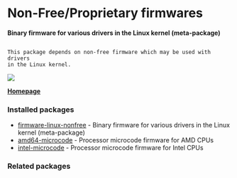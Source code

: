 # Non-Free/Proprietary firmwares

__Binary firmware for various drivers in the Linux kernel (meta-package)__

```

This package depends on non-free firmware which may be used with drivers
in the Linux kernel.

```

[![](https://screenshots.debian.net/thumbnail/firmware-linux-nonfree/)](https://screenshots.debian.net/screenshot/firmware-linux-nonfree/)


 **[Homepage]()**

### Installed packages

* [firmware-linux-nonfree](https://packages.debian.org/stretch/firmware-linux-nonfree) - Binary firmware for various drivers in the Linux kernel (meta-package)
* [amd64-microcode](https://packages.debian.org/stretch/amd64-microcode) - Processor microcode firmware for AMD CPUs
* [intel-microcode](https://packages.debian.org/stretch/intel-microcode) - Processor microcode firmware for Intel CPUs

### Related packages

<sub>  </sub>
